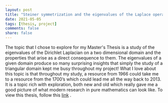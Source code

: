 ```yaml
---
layout: post
title: "Steiner symmetrization and the eigenvalues of the Laplace operator on polygons"
date: 2021-05-05
tags: [thesis, project]
comments: false
share: false
---
```

<p>The topic that I chose to explore for my Master's Thesis is a study of the eigenvalues of the Dirichlet Laplacian on a two dimensional domain and the properties that arise as a direct consequence to them. The eigenvalues of a given domain produce so many surprising insights that simply the study of a triangular domain kept me busy throughout my project! What I love about this topic is that throughout my study, a resource from 1966 could take me to a resource from the 1700’s which could lead me all the way back to 2013. It is a topic rich with exploration, both new and old which really gave me a good picture of what modern research in pure mathematics can look like. To view this thesis, follow this <a href="https://rucore.libraries.rutgers.edu/rutgers-lib/65767/">link</a> .
</p>




<figure>
	<a href="{{ site.url }}/images/SteinerTriangles.png"><img src="{{ site.url }}/images/SteinerTriangles.png" alt=""></a>
</figure>
